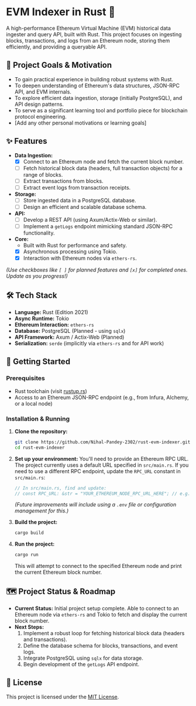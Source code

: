 # EVM Indexer in Rust 🦀

A high-performance Ethereum Virtual Machine (EVM) historical data ingester and query API, built with Rust. This project focuses on ingesting blocks, transactions, and logs from an Ethereum node, storing them efficiently, and providing a queryable API.

## 🌟 Project Goals & Motivation

* To gain practical experience in building robust systems with Rust.
* To deepen understanding of Ethereum's data structures, JSON-RPC API, and EVM internals.
* To explore efficient data ingestion, storage (initially PostgreSQL), and API design patterns.
* To serve as a significant learning tool and portfolio piece for blockchain protocol engineering.
* [Add any other personal motivations or learning goals]

## ✨ Features

* **Data Ingestion:**
  * [x] Connect to an Ethereum node and fetch the current block number.
  * [ ] Fetch historical block data (headers, full transaction objects) for a range of blocks.
  * [ ] Extract transactions from blocks.
  * [ ] Extract event logs from transaction receipts.
* **Storage:**
  * [ ] Store ingested data in a PostgreSQL database.
  * [ ] Design an efficient and scalable database schema.
* **API:**
  * [ ] Develop a REST API (using Axum/Actix-Web or similar).
  * [ ] Implement a `getLogs` endpoint mimicking standard JSON-RPC functionality.
* **Core:**
  * Built with Rust for performance and safety.
  * [x] Asynchronous processing using Tokio.
  * [x] Interaction with Ethereum nodes via `ethers-rs`.

*(Use checkboxes like `[ ]` for planned features and `[x]` for completed ones. Update as you progress!)*

## 🛠️ Tech Stack

* **Language:** Rust (Edition 2021)
* **Async Runtime:** Tokio
* **Ethereum Interaction:** `ethers-rs`
* **Database:** PostgreSQL (Planned - using `sqlx`)
* **API Framework:** Axum / Actix-Web (Planned)
* **Serialization:** `serde` (implicitly via `ethers-rs` and for API work)

## 🚀 Getting Started

### Prerequisites

* Rust toolchain (visit [rustup.rs](https://rustup.rs/))
* Access to an Ethereum JSON-RPC endpoint (e.g., from Infura, Alchemy, or a local node)

### Installation & Running

1. **Clone the repository:**

    ```bash
    git clone https://github.com/Nihal-Pandey-2302/rust-evm-indexer.git
    cd rust-evm-indexer
    ```

2. **Set up your environment:**
    You'll need to provide an Ethereum RPC URL. The project currently uses a default URL specified in `src/main.rs`.
    If you need to use a different RPC endpoint, update the `RPC_URL` constant in `src/main.rs`:

    ```rust
    // In src/main.rs, find and update:
    // const RPC_URL: &str = "YOUR_ETHEREUM_NODE_RPC_URL_HERE"; // e.g., your Infura/Alchemy URL
    ```

    *(Future improvements will include using a `.env` file or configuration management for this.)*

3. **Build the project:**

    ```bash
    cargo build
    ```

4. **Run the project:**

    ```bash
    cargo run
    ```

    This will attempt to connect to the specified Ethereum node and print the current Ethereum block number.

## 🗺️ Project Status & Roadmap

* **Current Status:** Initial project setup complete. Able to connect to an Ethereum node via `ethers-rs` and Tokio to fetch and display the current block number.
* **Next Steps:**
    1. Implement a robust loop for fetching historical block data (headers and transactions).
    2. Define the database schema for blocks, transactions, and event logs.
    3. Integrate PostgreSQL using `sqlx` for data storage.
    4. Begin development of the `getLogs` API endpoint.



## 📜 License

This project is licensed under the [MIT License](LICENSE).

